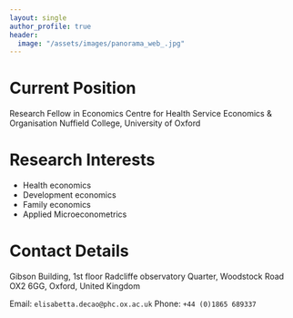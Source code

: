 ```yaml
---
layout: single
author_profile: true
header:
  image: "/assets/images/panorama_web_.jpg"
---
```



# Current Position
Research Fellow in Economics
Centre for Health Service Economics & Organisation 
Nuffield College, University of Oxford


# Research Interests
* Health economics 
* Development economics
* Family economics
* Applied Microeconometrics 


# Contact Details
Gibson Building, 1st floor
Radcliffe observatory Quarter, Woodstock Road
OX2 6GG, Oxford, United Kingdom

Email: `elisabetta.decao@phc.ox.ac.uk`
Phone: `+44 (0)1865 689337`



